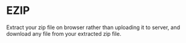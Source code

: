 # EZIP
Extract your zip file on browser rather than uploading it to server,
and download any file from your extracted zip file.
